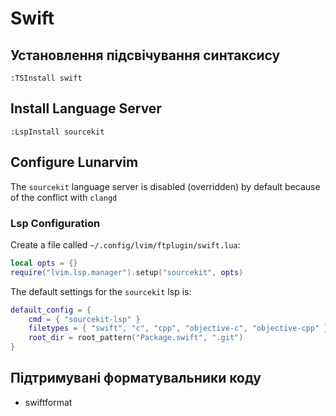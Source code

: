 # Swift

## Установлення підсвічування синтаксису

```vim
:TSInstall swift
```

## Install Language Server

```vim
:LspInstall sourcekit
```

## Configure Lunarvim

The `sourcekit` language server is disabled (overridden) by default because of the conflict with `clangd`

### Lsp Configuration

Create a file called `~/.config/lvim/ftplugin/swift.lua`:

```lua
local opts = {}
require("lvim.lsp.manager").setup("sourcekit", opts)
```

The default settings for the `sourcekit` lsp is:

```lua
default_config = {
    cmd = { "sourcekit-lsp" }
    filetypes = { "swift", "c", "cpp", "objective-c", "objective-cpp" }
    root_dir = root_pattern("Package.swift", ".git")
}
```

## Підтримувані форматувальники коду

- swiftformat
